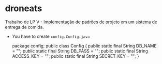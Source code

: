 # droneats
Trabalho de LP V - Implementação de padrões de projeto em um sistema de entrega de comida.

* You have to create `config.Config.java`

    package config;
    public class Config {
        public static final String DB_NAME = "";
        public static final String DB_PASS = "";
        public static final String ACCESS_KEY = "";
        public static final String SECRET_KEY = "";
    }
